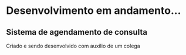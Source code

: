 # Desenvolvimento em andamento...

## Sistema de agendamento de consulta

Criado e sendo desenvolvido com auxilio de um colega

